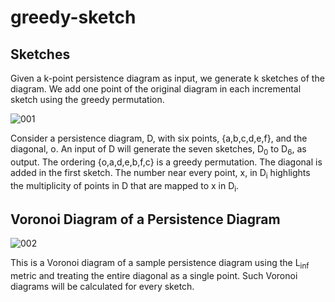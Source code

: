 # greedy-sketch

## Sketches

Given a k-point persistence diagram as input, we generate k sketches of the
diagram. We add one point of the original diagram in each incremental sketch
using the greedy permutation.

![001](https://user-images.githubusercontent.com/41081293/113051813-66b05c80-9174-11eb-8484-98314882c5b5.jpg)

Consider a persistence diagram, D, with six points, {a,b,c,d,e,f}, and the
diagonal, o. An input of D will generate the seven sketches, D<sub>0</sub> to
D<sub>6</sub>, as output. The ordering {o,a,d,e,b,f,c} is a greedy permutation.
The diagonal is added in the first sketch. The number near every point, x, in
D<sub>i</sub> highlights the multiplicity of points in D that are mapped to x
in D<sub>i</sub>.

## Voronoi Diagram of a Persistence Diagram

![002](https://user-images.githubusercontent.com/41081293/113041507-0adfd680-9168-11eb-88cb-95a334ceac1a.jpg)

This is a Voronoi diagram of a sample persistence diagram using the
L<sub>inf</sub> metric and treating the entire diagonal as a single point. Such
Voronoi diagrams will be calculated for every sketch.
